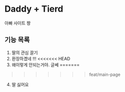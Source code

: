 # Daddy + Tierd

아빠 사이트 짱

## 기능 목록
1. 딸의 관심 끌기
2. 환장하곘네 !!!
<<<<<<< HEAD
3. 왜이렇게 안되는거야. 글쎄
=======
>>>>>>> feat/main-page
4. 딸 싫어요